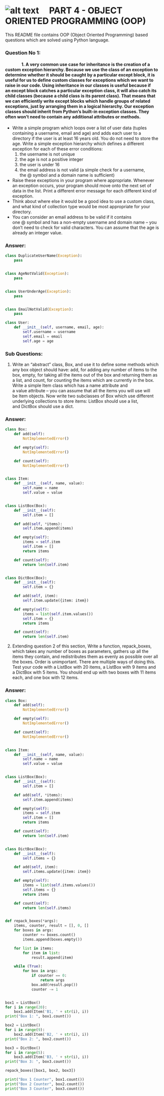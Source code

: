 # ![alt text](https://carteblanche.tech/static/static/website/images/general/logo.svg "Logo Title")  &nbsp; &nbsp;  PART 4 - OBJECT ORIENTED PROGRAMMING (OOP)

This README file contains OOP (Object Oriented Programming) based questions which are solved using Python language.

### Question No 1:
#### &nbsp; &nbsp; &nbsp; &nbsp; &nbsp; &nbsp; &nbsp; &nbsp; 1. A very common use case for inheritance is the creation of a custom exception hierarchy. Because we use the class of an exception to determine whether it should be caught by a particular except block, it is useful for us to define custom classes for exceptions which we want to raise in our code. Using inheritance in our classes is useful because if an except block catches a particular exception class, it will also catch its child classes (because a child class is its parent class). That means that we can efficiently write except blocks which handle groups of related exceptions, just by arranging them in a logical hierarchy. Our exception classes should inherit from Python’s built-in exception classes. They often won’t need to contain any additional attributes or methods.
* Write a simple program which loops over a list of user data (tuples containing a username, email and age) and adds each user to a directory if the user is at least 16 years old. You do not need to store the age. Write a simple exception hierarchy which defines a different exception for each of these error conditions:
    1. the username is not unique
    2. the age is not a positive integer
    3. the user is under 16
    4. the email address is not valid (a simple check for a username, the @ symbol and a domain name is sufficient)
* Raise these exceptions in your program where appropriate. Whenever an exception occurs, your program should move onto the next set of data in the list. Print a different error message for each different kind of exception.
* Think about where else it would be a good idea to use a custom class, and what kind of collection type would be most appropriate for your directory.
* You can consider an email address to be valid if it contains one @ symbol and has a non-empty username and domain name – you don’t need to check for valid characters. You can assume that the age is already an integer value.

### Answer:
```python 
class DuplicateUserName(Exception):
    pass


class AgeNotValid(Exception):
    pass


class UserUnderAge(Exception):
    pass


class EmailNotValid(Exception):
    pass

class User:
    def __init__(self, username, email, age):
        self.username = username
        self.email = email
        self.age = age
```

### Sub Questions:

1. Write an “abstract” class, Box, and use it to define some methods which any box object should have: add, for adding any number of items to the box, empty, for taking all the items out of the box and returning them as a list, and count, for counting the items which are currently in the box. Write a simple Item class which has a name attribute and a value attribute – you can assume that all the items you will use will be Item objects. Now write two subclasses of Box which use different underlying collections to store items: ListBox should use a list, and DictBox should use a dict.

### Answer:

```python 
class Box:
    def add(self):
        NotImplementedError()

    def empty(self):
        NotImplementedError()

    def count(self):
        NotImplementedError()


class Item:
    def __init__(self, name, value):
        self.name = name
        self.value = value


class ListBox(Box):
    def __init__(self):
        self.item = []

    def add(self, *items):
        self.item.append(items)

    def empty(self):
        items = self.item
        self.item = []
        return items

    def count(self):
        return len(self.item)


class DictBox(Box):
    def __init__(self):
        self.item = {}

    def add(self, item):
        self.item.update({item: item})

    def empty(self):
        items = list(self.item.values())
        self.item = {}
        return items

    def count(self):
        return len(self.item)
```

2. Extending question 2 of this section, Write a function, repack_boxes, which takes any number of boxes as parameters, gathers up all the items they contain, and redistributes them as evenly as possible over all the boxes. Order is unimportant. There are multiple ways of doing this. Test your code with a ListBox with 20 items, a ListBox with 9 items and a DictBox with 5 items. You should end up with two boxes with 11 items each, and one box with 12 items.


### Answer:

```python 
class Box:
    def add(self):
        NotImplementedError()

    def empty(self):
        NotImplementedError()

    def count(self):
        NotImplementedError()


class Item:
    def __init__(self, name, value):
        self.name = name
        self.value = value


class ListBox(Box):
    def __init__(self):
        self.item = []

    def add(self, *items):
        self.item.append(items)

    def empty(self):
        items = self.item
        self.item = []
        return items

    def count(self):
        return len(self.item)


class DictBox(Box):
    def __init__(self):
        self.items = {}

    def add(self, item):
        self.items.update({item: item})

    def empty(self):
        items = list(self.items.values())
        self.items = {}
        return items

    def count(self):
        return len(self.items)


def repack_boxes(*args):
    items, counter, result = [], 0, []
    for boxes in args:
        counter += boxes.count()
        items.append(boxes.empty())

    for list in items:
        for item in list:
            result.append(item)

    while (True):
        for box in args:
            if counter == 0:
                return args
            box.add(result.pop())
            counter -= 1


box1 = ListBox()
for i in range(20):
    box1.add(Item('B1, ' + str(i), i))
print("Box 1: ", box1.count())

box2 = ListBox()
for i in range(9):
    box2.add(Item('B2, ' + str(i), i))
print("Box 2: ", box2.count())

box3 = DictBox()
for i in range(5):
    box3.add(Item('B3, ' + str(i), i))
print("Box 3: ", box3.count())

repack_boxes([box1, box2, box3])

print("Box 1 Counter", box1.count())
print("Box 2 Counter", box2.count())
print("Box 3 Counter", box3.count())

```